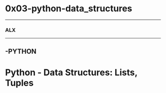 # 0x03-python-data_structures
---
### ALX 
---
-PYTHON 
---
# Python - Data Structures: Lists, Tuples
